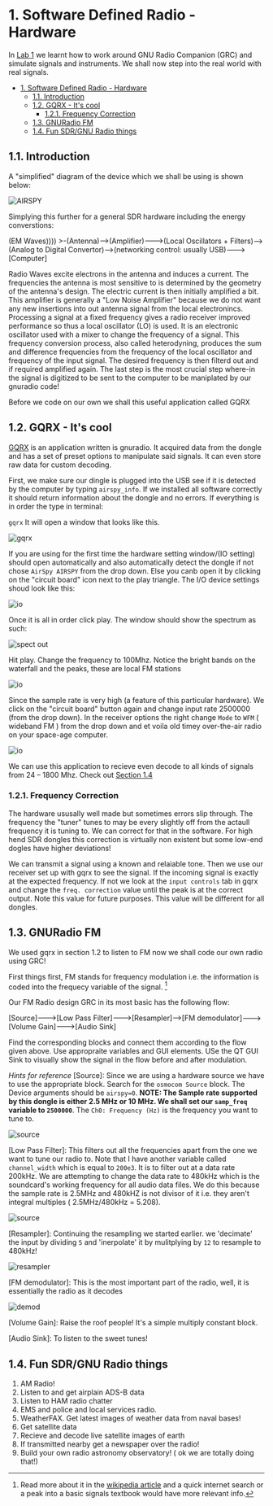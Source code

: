 # 1. Software Defined Radio - Hardware

In [Lab 1](../01/) we learnt how to work around GNU Radio Companion (GRC) and simulate signals and instruments. We shall now step into the real world with real signals. 

<!-- TOC -->

- [1. Software Defined Radio - Hardware](#1-software-defined-radio---hardware)
    - [1.1. Introduction](#11-introduction)
    - [1.2. GQRX - It's cool](#12-gqrx---its-cool)
        - [1.2.1. Frequency Correction](#121-frequency-correction)
    - [1.3. GNURadio FM](#13-gnuradio-fm)
    - [1.4. Fun SDR/GNU Radio things](#14-fun-sdrgnu-radio-things)

<!-- /TOC -->

## 1.1. Introduction

A "simplified" diagram of the device which we shall be using is shown below:

![AIRSPY](img/1.png)

Simplying this further for a general SDR hardware including the energy converstions:

(EM Waves)))) >-(Antenna)-->(Amplifier)--->(Local Oscillators + Filters)-->(Analog to Digital Convertor)-->(networking control: usually USB)--->[Computer]

Radio Waves excite electrons in the antenna and induces a current. The frequencies the antenna is most sensitive to is determined by the geometry of the antenna's design. The electric current is then initially amplified a bit. This amplifier is generally a "Low Noise Amplifier" because we do not want any new insertions into out antenna signal from the local electronincs. Processing a signal at a fixed frequency gives a radio receiver improved performance so thus a local oscillator (LO) is used. It is an electronic oscillator used with a mixer to change the frequency of a signal. This frequency conversion process, also called heterodyning, produces the sum and difference frequencies from the frequency of the local oscillator and frequency of the input signal. The desired frequency is then filterd out and if required amplified again. The last step is the most crucial step where-in the signal is digitized to be sent to the computer to be maniplated by our gnuradio code! 

Before we code on our own we shall this useful application called GQRX

## 1.2. GQRX - It's cool

[GQRX](http://gqrx.dk) is an application written is gnuradio. It acquired data from the dongle and has a set of preset options to manipulate said signals. It can even store raw data for custom decoding.

First, we make sure our dingle is plugged into the USB see if it is detected by the computer by typing  ``airspy_info``. If we installed all software correctly it should return information about the dongle and no errors. If everything is in order the type in terminal:

``
gqrx
``
It will open a window that looks like this. 

![gqrx](img/2.png)

 If you are using for the first time the hardware setting window/(IO setting) should open automatically and also automatically detect the dongle if not chose ``AirSpy AIRSPY`` from the drop down. 
Else you canb open it by clicking on the "circuit board" icon next to the play triangle. The I/O device settings shoud look like this:

![io](img/3.png)

Once it is all in order click play. The window should show the spectrum as such:

![spect out](img/4.png)

Hit play. Change the frequency to 100Mhz. Notice the bright bands on the waterfall and the peaks, these are local FM stations

![io](img/5.png)

Since the sample rate is very high (a feature of this particular hardware). We click on the "circuit board" button again and change input rate 2500000 (from the drop down). In the receiver options the right change ``Mode`` to ``WFM`` ( wideband FM ) from the drop down and et voila old timey over-the-air radio on your space-age computer.

![io](img/6.png)

We can use this application to recieve even decode to all kinds of signals from 24 – 1800 Mhz. Check out [Section 1.4](#14-fun-sdrgnu-radio-things)

### 1.2.1. Frequency Correction

The hardware ususally well made but sometimes errors slip through. The frequency the "tuner" tunes to may be every slightly off from the actaull frequency it is tuning to. We can correct for that in the software.  For high hend SDR dongles this correction is virtually non existent but some low-end dogles have higher deviations!

We can transmit a signal using a known and relaiable tone. Then we use our receiver set up with gqrx to see the signal. If the incoming signal is exactly at the expected frequency. If not we look at the ``input controls`` tab in gqrx and change the ``freq. correction`` value until the peak is at the correct output.
 Note this value for future purposes. This value will be different for all dongles.

## 1.3. GNURadio FM

We used gqrx in section 1.2 to listen to FM now we shall code our own radio using GRC!

First things first, FM stands for frequency modulation i.e. the information is coded into the frequecy variable of the signal. [^FM]

[^FM]: Read more about it in the [wikipedia article](https://en.wikipedia.org/wiki/Frequency_modulation) and a quick internet search or a peak into a basic signals textbook would have more relevant info.

Our FM Radio design GRC in its most basic has the following flow:

[Source]--->[Low Pass Filter]--->[Resampler]-->[FM demodulator]--->[Volume Gain]--->[Audio Sink]

Find the corresponding blocks and connect them according to the flow given above. Use appropraite variables and GUI elements. USe the QT GUI Sink to visually show the signal in the flow before and after modulation. 

*Hints for reference*
[Source]: Since we are using a hardware source we have to use the appropriate block. Search for the ``osmocom Source`` block. The Device arguments should be ``airspy=0``. **NOTE: The Sample rate supported by this dongle is either 2.5 MHz or 10 MHz. We shall set our ``samp_freq`` variable to ``2500000``**. The ``Ch0: Frequency (Hz)`` is the frequency you want to tune to. 

![source](img/7.png)

[Low Pass Filter]: This filters out all the frequencies apart from the one we want to tune our radio to. Note that I have another variable called ``channel_width`` which is equal to ``200e3``. It is to filter out at a data rate 200kHz. We are attempting to change the data rate to 480kHz which is the soundcard's working frequency for all audio data files. We do this because the sample rate is 2.5MHz and 480kHZ is not divisor of it i.e. they aren't integral multiples ( 2.5MHz/480kHz = 5.208).  

![source](img/7.png)

[Resampler]: Continuing the resampling we started earlier. we 'decimate' the input by dividing ``5`` and 'inerpolate' it by mulitplying by ``12`` to resample to 480kHz!

![resampler](img/8.png)

[FM demodulator]: This is the most important part of the radio, well, it is essentially the radio as it decodes

![demod](img/9.png)

[Volume Gain]: Raise the roof people! It's a simple multiply constant block. 

[Audio Sink]: To listen to the sweet tunes!


## 1.4. Fun SDR/GNU Radio things

1. AM Radio!
2. Listen to and get airplain ADS-B data
3. Listen to HAM radio chatter
4. EMS and police and local services radio.
5. WeatherFAX. Get latest images of weather data from naval bases! 
6. Get satellite data
7. Recieve and decode live satellite images of earth
8. If transmitted nearby get a newspaper over the radio!
9. Build your own radio astronomy observatory! ( ok we are totally doing that!)